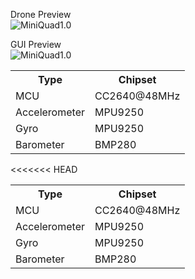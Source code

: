Drone Preview  
![MiniQuad1.0](https://github.com/omrdk/MiniQuad1.0/tree/master/Media/Overview.jpeg)

GUI Preview  
![MiniQuad1.0](https://github.com/omrdk/MiniQuad1.0/tree/master/Media/Cli-overview.png)
<table>
  <tr>
    <th>Type</th><th>Chipset</th>
  </tr>
  <tr>
    <td>MCU</td><td>CC2640@48MHz</td>
  </tr>
  <tr>
    <td>Accelerometer</td><td>MPU9250</td>
  </tr>
  <tr>
    <td>Gyro</td><td>MPU9250</td>
  </tr>
  <tr>
    <td>Barometer</td><td>BMP280</td>
  </tr>
</table>
<<<<<<< HEAD

<table>
  <tr>
    <th>Type</th><th>Chipset</th>
  </tr>
  <tr>
    <td>MCU</td><td>CC2640@48MHz</td>
  </tr>
  <tr>
    <td>Accelerometer</td><td>MPU9250</td>
  </tr>
  <tr>
    <td>Gyro</td><td>MPU9250</td>
  </tr>
  <tr>
    <td>Barometer</td><td>BMP280</td>
  </tr>
</table>
